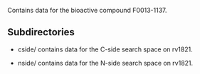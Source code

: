 Contains data for the bioactive compound F0013-1137.

## Subdirectories

- cside/ contains data for the C-side search space on rv1821.

- nside/ contains data for the N-side search space on rv1821.

